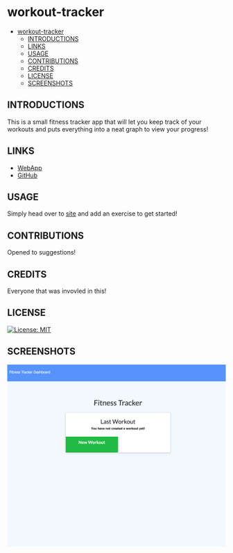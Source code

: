 # workout-tracker

- [workout-tracker](#workout-tracker)
  - [INTRODUCTIONS](#introductions)
  - [LINKS](#links)
  - [USAGE](#usage)
  - [CONTRIBUTIONS](#contributions)
  - [CREDITS](#credits)
  - [LICENSE](#license)
  - [SCREENSHOTS](#screenshots)

## INTRODUCTIONS

This is a small fitness tracker app that will let you keep track of your workouts and puts everything into a neat graph to view your progress!

## LINKS

- [WebApp](https://rocky-harbor-45616.herokuapp.com/)
- [GitHub](https://github.com/sksmejn)

## USAGE

Simply head over to [site](https://rocky-harbor-45616.herokuapp.com/) and add an exercise to get started!

## CONTRIBUTIONS

Opened to suggestions!

## CREDITS

Everyone that was invovled in this!

## LICENSE

[![License: MIT](https://img.shields.io/badge/License-MIT-yellow.svg)](https://opensource.org/licenses/MIT)

## SCREENSHOTS

![Screenshot](./public/img/homepage.png)